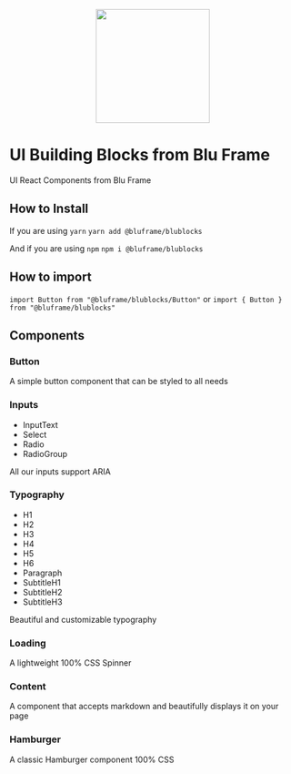 
<p align="center">
  <a href="https://blufra.me">
    <img style="margin: 0 auto" width="200" src="https://snowflakes.blufra.me/sites/blufra.me/img/BluFrameLogo512.png" />
  </a>
</p>

# UI Building Blocks from Blu Frame

UI React Components from Blu Frame

## How to Install

If you are using `yarn`
`yarn add @bluframe/blublocks`

And if you are using `npm`
`npm i @bluframe/blublocks`

## How to import

`import Button from "@bluframe/blublocks/Button"`
or
`import { Button } from "@bluframe/blublocks"`

## Components

### Button
A simple button component that can be styled to all needs

### Inputs
* InputText
* Select
* Radio
* RadioGroup

All our inputs support ARIA

### Typography
* H1
* H2
* H3
* H4
* H5
* H6
* Paragraph
* SubtitleH1
* SubtitleH2
* SubtitleH3

Beautiful and customizable typography

### Loading
A lightweight 100% CSS Spinner

### Content
A component that accepts markdown and beautifully displays it on your page

### Hamburger
A classic Hamburger component 100% CSS
